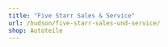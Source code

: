 ```yaml
---
title: "Five Starr Sales & Service"
url: /hudson/five-starr-sales-und-service/
shop: Autoteile
---
```

